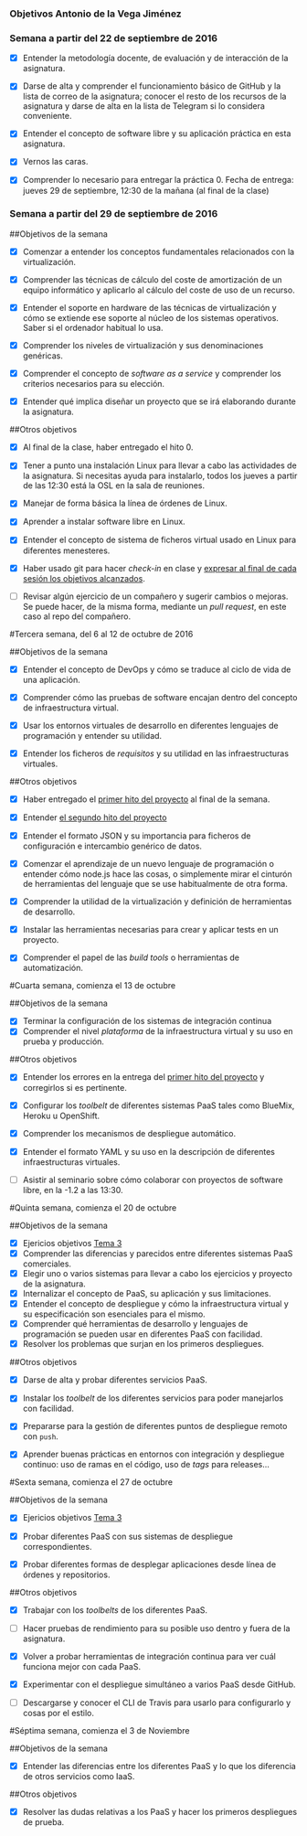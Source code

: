 ### Objetivos Antonio de la Vega Jiménez
### Semana a partir del 22 de septiembre de 2016

- [x] Entender la metodología docente, de evaluación y de interacción de la asignatura.

- [x] Darse de alta y comprender el funcionamiento básico de GitHub y la lista de correo de la asignatura; conocer el resto de los recursos de la asignatura y darse de alta en la lista de Telegram si lo considera conveniente.

- [x] Entender el concepto de software libre y su aplicación práctica en esta asignatura.

- [x] Vernos las caras.

- [x] Comprender lo necesario para entregar la práctica 0. Fecha de entrega: jueves 29 de septiembre, 12:30 de la mañana (al final de la clase)

### Semana a partir del 29 de septiembre de 2016
##Objetivos de la semana

- [x] Comenzar a entender los conceptos fundamentales relacionados con la virtualización.
- [x] Comprender las técnicas de cálculo del coste de amortización de un
equipo informático y aplicarlo al cálculo del coste de uso de un
recurso.
- [x] Entender el soporte en hardware de las técnicas de virtualización y cómo se extiende ese soporte al núcleo de los sistemas operativos. Saber si el ordenador habitual lo usa.
- [x] Comprender los niveles de virtualización y sus denominaciones genéricas.
- [x] Comprender el concepto de *software as a service* y comprender los
   criterios necesarios para su elección.
- [x] Entender qué implica diseñar un proyecto que se irá elaborando
   durante la asignatura.


##Otros objetivos

- [x] Al final de la clase, haber entregado el hito 0.
- [x] Tener a punto una instalación Linux para llevar a cabo las
actividades de la asignatura. Si necesitas ayuda para instalarlo,
todos los
jueves a partir de las 12:30 está la OSL en la sala de reuniones.
- [x] Manejar de forma básica la línea de órdenes de Linux.
- [x] Aprender a instalar software libre en Linux.
- [x] Entender el concepto de sistema de ficheros virtual usado en Linux para diferentes menesteres.
- [x] Haber usado git para hacer *check-in* en clase y
  [expresar al final de cada sesión los objetivos alcanzados](Cumpliendo_Objetivos.md).
- [ ] Revisar algún ejercicio de un compañero y sugerir cambios o mejoras. Se puede hacer, de la misma forma, mediante un *pull request*, en este caso al repo del compañero.



#Tercera semana, del 6 al 12 de octubre de 2016

##Objetivos de la semana

- [x]  Entender el concepto de DevOps y cómo se traduce al ciclo de vida de una aplicación.

- [x]  Comprender cómo las pruebas de software encajan dentro del concepto    de infraestructura virtual.

- [x]  Usar los entornos virtuales de desarrollo en diferentes lenguajes de   programación y entender su utilidad.

- [x]  Entender los ficheros de *requisitos* y su utilidad en las   infraestructuras virtuales.

##Otros objetivos

- [x]  Haber entregado el
  [primer hito del proyecto](http://jj.github.io/IV/documentos/practicas/1.Infraestructura)
  al final de la semana.

- [x]  Entender [el segundo hito del proyecto](http://jj.github.io/IV/documentos/practicas/2.CI)

- [x]  Entender el formato JSON y su importancia para ficheros de   configuración e intercambio genérico de datos.

- [x]  Comenzar el aprendizaje de un nuevo lenguaje de programación o   entender cómo node.js hace las cosas, o simplemente mirar el  cinturón de herramientas del lenguaje que se use habitualmente de  otra forma.

- [x]  Comprender la utilidad de la virtualización y definición de   herramientas de desarrollo.

- [x]  Instalar las herramientas necesarias para crear y aplicar tests en  un proyecto.

- [x]  Comprender el papel de las *build tools* o herramientas de  automatización.


#Cuarta semana, comienza el 13 de octubre


##Objetivos de la semana

- [x] Terminar la configuración de los sistemas de integración continua
- [x] Comprender el nivel *plataforma* de la infraestructura virtual y su uso en prueba y producción.

##Otros objetivos

- [x] Entender los errores en la entrega del [primer hito del proyecto](http://jj.github.io/IV/documentos/practicas/1.Infraestructura) y corregirlos si es pertinente.
- [x] Configurar los *toolbelt* de diferentes sistemas PaaS tales como BlueMix, Heroku u OpenShift.
- [x] Comprender los mecanismos de despliegue automático.
- [x] Entender el formato YAML y su uso en la descripción de diferentes infraestructuras virtuales. 
- [ ] Asistir al seminario sobre cómo colaborar con proyectos de software libre, en la -1.2 a las 13:30.



#Quinta semana, comienza el 20 de octubre

##Objetivos de la semana
- [x] Ejericios objetivos [Tema 3](https://github.com/antoniovj1/Ejercicios_IV_UGR/blob/master/Tema3.md)
- [x] Comprender las diferencias y parecidos entre diferentes sistemas PaaS comerciales.
- [x] Elegir uno o varios sistemas para llevar a cabo los ejercicios y proyecto de la asignatura.
- [x] Internalizar el concepto de PaaS, su aplicación y sus limitaciones.
- [x] Entender el concepto de despliegue y cómo la infraestructura  virtual y su especificación son esenciales para el mismo.
- [x] Comprender qué herramientas de desarrollo y lenguajes de programación  se pueden usar en diferentes PaaS con facilidad.
- [x] Resolver los problemas que surjan en los primeros despliegues.

##Otros objetivos

- [x] Darse de alta y probar diferentes servicios PaaS.
- [x] Instalar los *toolbelt* de los diferentes servicios para poder manejarlos con facilidad.
- [x] Prepararse para la gestión de diferentes puntos de despliegue remoto con `push`.
- [x] Aprender buenas prácticas en entornos con integración y despliegue continuo: uso de ramas en el código, uso de *tags* para releases...
 

#Sexta semana, comienza el 27 de octubre


##Objetivos de la semana
- [x] Ejericios objetivos [Tema 3](https://github.com/antoniovj1/Ejercicios_IV_UGR/blob/master/Tema3.md)
- [x] Probar diferentes PaaS con sus sistemas de despliegue correspondientes.
- [x] Probar diferentes formas de desplegar aplicaciones desde línea de órdenes y repositorios.


##Otros objetivos

- [x] Trabajar con los *toolbelts* de los diferentes PaaS.
- [ ] Hacer pruebas de rendimiento para su posible uso dentro y fuera de la asignatura.
- [x] Volver a probar herramientas de integración continua para ver cuál funciona mejor con cada PaaS.
- [x] Experimentar con el despliegue simultáneo a varios PaaS desde GitHub.
- [ ] Descargarse y conocer el CLI de Travis para usarlo para configurarlo y cosas por el estilo. 



#Séptima semana, comienza el 3 de Noviembre

##Objetivos de la semana

- [x] Entender las diferencias entre los diferentes PaaS y lo que los diferencia de otros servicios como IaaS.


##Otros objetivos

- [x] Resolver las dudas relativas a los PaaS y hacer los primeros despliegues de prueba. 
